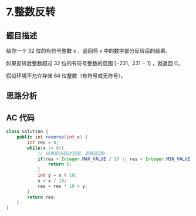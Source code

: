 # 7.整数反转

## 题目描述

给你一个 32 位的有符号整数 x ，返回将 x 中的数字部分反转后的结果。

如果反转后整数超过 32 位的有符号整数的范围 [−231,  231 − 1] ，就返回 0。

假设环境不允许存储 64 位整数（有符号或无符号）。

## 思路分析

## AC 代码

```java
class Solution {
    public int reverse(int x) {
        int res = 0;
        while(x != 0){
            // 结果即将超过范围，直接返回0
            if(res > Integer.MAX_VALUE / 10 || res < Integer.MIN_VALUE / 10){
                return 0;
            }
            int y = x % 10;
            x = x / 10;
            res = res * 10 + y;
        }
        return res;
    }
}
```